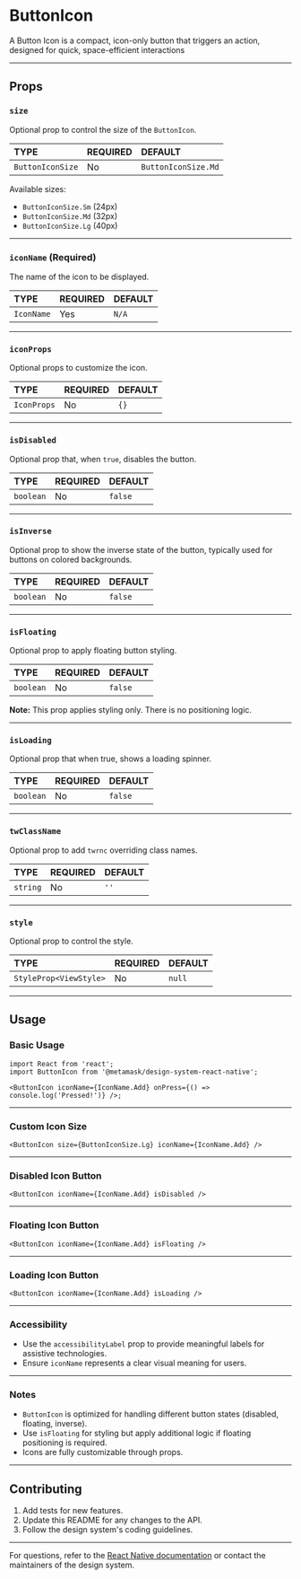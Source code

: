 # ButtonIcon

A Button Icon is a compact, icon-only button that triggers an action, designed for quick, space-efficient interactions

---

## Props

### `size`

Optional prop to control the size of the `ButtonIcon`.

| TYPE             | REQUIRED | DEFAULT             |
| :--------------- | :------- | :------------------ |
| `ButtonIconSize` | No       | `ButtonIconSize.Md` |

Available sizes:

- `ButtonIconSize.Sm` (24px)
- `ButtonIconSize.Md` (32px)
- `ButtonIconSize.Lg` (40px)

---

### `iconName` (Required)

The name of the icon to be displayed.

| TYPE       | REQUIRED | DEFAULT |
| :--------- | :------- | :------ |
| `IconName` | Yes      | `N/A`   |

---

### `iconProps`

Optional props to customize the icon.

| TYPE        | REQUIRED | DEFAULT |
| :---------- | :------- | :------ |
| `IconProps` | No       | `{}`    |

---

### `isDisabled`

Optional prop that, when `true`, disables the button.

| TYPE      | REQUIRED | DEFAULT |
| :-------- | :------- | :------ |
| `boolean` | No       | `false` |

---

### `isInverse`

Optional prop to show the inverse state of the button, typically used for buttons on colored backgrounds.

| TYPE      | REQUIRED | DEFAULT |
| :-------- | :------- | :------ |
| `boolean` | No       | `false` |

---

### `isFloating`

Optional prop to apply floating button styling.

| TYPE      | REQUIRED | DEFAULT |
| :-------- | :------- | :------ |
| `boolean` | No       | `false` |

**Note:** This prop applies styling only. There is no positioning logic.

---

### `isLoading`

Optional prop that when true, shows a loading spinner.

| TYPE      | REQUIRED | DEFAULT |
| :-------- | :------- | :------ |
| `boolean` | No       | `false` |

---

### `twClassName`

Optional prop to add `twrnc` overriding class names.

| TYPE     | REQUIRED | DEFAULT |
| :------- | :------- | :------ |
| `string` | No       | `''`    |

---

### `style`

Optional prop to control the style.

| TYPE                   | REQUIRED | DEFAULT |
| :--------------------- | :------- | :------ |
| `StyleProp<ViewStyle>` | No       | `null`  |

---

## Usage

### Basic Usage

```tsx
import React from 'react';
import ButtonIcon from '@metamask/design-system-react-native';

<ButtonIcon iconName={IconName.Add} onPress={() => console.log('Pressed!')} />;
```

---

### Custom Icon Size

```tsx
<ButtonIcon size={ButtonIconSize.Lg} iconName={IconName.Add} />
```

---

### Disabled Icon Button

```tsx
<ButtonIcon iconName={IconName.Add} isDisabled />
```

---

### Floating Icon Button

```tsx
<ButtonIcon iconName={IconName.Add} isFloating />
```

---

### Loading Icon Button

```tsx
<ButtonIcon iconName={IconName.Add} isLoading />
```

---

### Accessibility

- Use the `accessibilityLabel` prop to provide meaningful labels for assistive technologies.
- Ensure `iconName` represents a clear visual meaning for users.

---

### Notes

- `ButtonIcon` is optimized for handling different button states (disabled, floating, inverse).
- Use `isFloating` for styling but apply additional logic if floating positioning is required.
- Icons are fully customizable through props.

---

## Contributing

1. Add tests for new features.
2. Update this README for any changes to the API.
3. Follow the design system's coding guidelines.

---

For questions, refer to the [React Native documentation](https://reactnative.dev/docs) or contact the maintainers of the design system.
